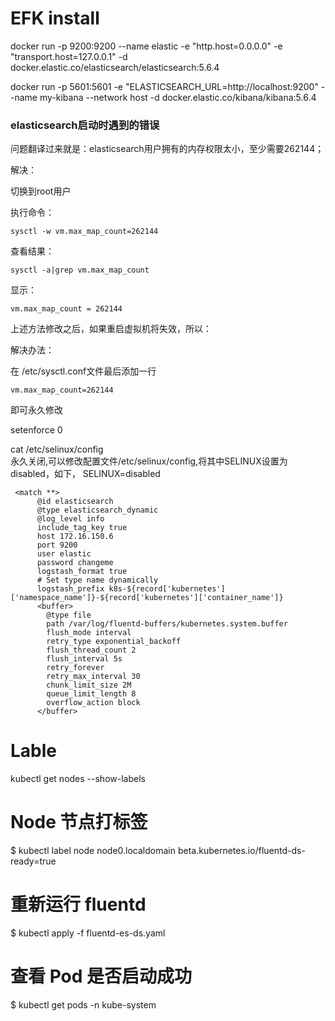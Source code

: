 # EFK install

docker run -p 9200:9200 --name elastic -e "http.host=0.0.0.0" -e "transport.host=127.0.0.1" -d docker.elastic.co/elasticsearch/elasticsearch:5.6.4

docker run -p 5601:5601 -e "ELASTICSEARCH_URL=http://localhost:9200" --name my-kibana --network host -d docker.elastic.co/kibana/kibana:5.6.4


### elasticsearch启动时遇到的错误

问题翻译过来就是：elasticsearch用户拥有的内存权限太小，至少需要262144；


解决：

切换到root用户

执行命令：
```
sysctl -w vm.max_map_count=262144
```
查看结果：
```
sysctl -a|grep vm.max_map_count
```
显示：
```
vm.max_map_count = 262144
```
 

上述方法修改之后，如果重启虚拟机将失效，所以：

解决办法：

在   /etc/sysctl.conf文件最后添加一行
```
vm.max_map_count=262144
```
即可永久修改


setenforce 0

cat /etc/selinux/config  
永久关闭,可以修改配置文件/etc/selinux/config,将其中SELINUX设置为disabled，如下，
SELINUX=disabled  

```
 <match **>
      @id elasticsearch
      @type elasticsearch_dynamic
      @log_level info
      include_tag_key true
      host 172.16.150.6
      port 9200
      user elastic
      password changeme
      logstash_format true
      # Set type name dynamically
      logstash_prefix k8s-${record['kubernetes']['namespace_name']}-${record['kubernetes']['container_name']}
      <buffer>
        @type file
        path /var/log/fluentd-buffers/kubernetes.system.buffer
        flush_mode interval
        retry_type exponential_backoff
        flush_thread_count 2
        flush_interval 5s
        retry_forever
        retry_max_interval 30
        chunk_limit_size 2M
        queue_limit_length 8
        overflow_action block
      </buffer>
```

# Lable
kubectl get nodes --show-labels

# Node 节点打标签
$ kubectl label node node0.localdomain beta.kubernetes.io/fluentd-ds-ready=true 
# 重新运行 fluentd
$ kubectl apply -f fluentd-es-ds.yaml
# 查看 Pod 是否启动成功
$ kubectl get pods -n kube-system
